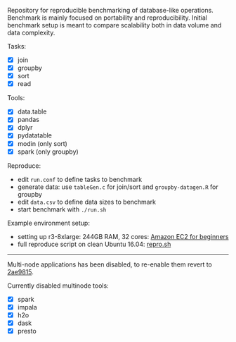Repository for reproducible benchmarking of database-like operations.  
Benchmark is mainly focused on portability and reproducibility. Initial benchmark setup is meant to compare scalability both in data volume and data complexity.  

Tasks:
  - [x] join
  - [x] groupby
  - [x] sort
  - [x] read

Tools:
  - [x] data.table
  - [x] pandas
  - [x] dplyr
  - [x] pydatatable
  - [x] modin (only sort)
  - [x] spark (only groupby)

Reproduce:  
- edit `run.conf` to define tasks to benchmark
- generate data: use `tableGen.c` for join/sort and `groupby-datagen.R` for groupby
- edit `data.csv` to define data sizes to benchmark
- start benchmark with `./run.sh`

Example environment setup:
- setting up r3-8xlarge: 244GB RAM, 32 cores: [Amazon EC2 for beginners](https://github.com/Rdatatable/data.table/wiki/Amazon-EC2-for-beginners)  
- full reproduce script on clean Ubuntu 16.04: [repro.sh](https://github.com/h2oai/db-benchmark/blob/master/repro.sh)  

---

Multi-node applications has been disabled, to re-enable them revert to [2ae9815](https://github.com/h2oai/db-benchmark/commit/2ae98156532641f57c092f7b9b74cf4a8d7e2ef8).  

Currently disabled multinode tools:
  - [x] spark
  - [x] impala
  - [x] h2o
  - [x] dask
  - [x] presto
